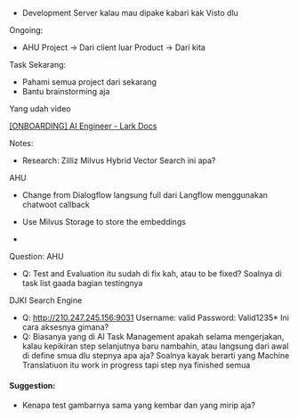 - Development Server kalau mau dipake kabari kak Visto dlu

Ongoing:
- AHU
Project -> Dari client luar
Product -> Dari kita

Task Sekarang:
- Pahami semua project dari sekarang
- Bantu brainstorming aja 

Yang udah video 


[‌​​​​​⁠​‬‬‬‌​​​​‌‬​‬⁠​⁠​⁠​​​‌‌​‍​‬‍﻿​⁠﻿​‬⁠​​﻿‍​​[ONBOARDING] AI Engineer - Lark Docs](https://lacak.larksuite.com/docx/Vs4UdWvZcoqeVtxyATTuo9pqsVe)


Notes:
- Research: Zilliz Milvus Hybrid Vector Search ini apa?

AHU
- Change from Dialogflow langsung full dari Langflow menggunakan chatwoot callback
- Use Milvus Storage to store the embeddings


- 

Question:
AHU
- Q: Test and Evaluation itu sudah di fix kah, atau to be fixed? Soalnya di task list gaada bagian testingnya

DJKI Search Engine
- Q: http://210.247.245.156:9031 Username: valid Password: Valid1235* Ini cara aksesnya gimana?
- Q: Biasanya yang di AI Task Management apakah selama mengerjakan, kalau kepikiran step selanjutnya baru nambahin, atau langsung dari awal di define smua dlu stepnya apa aja? Soalnya kayak berarti yang Machine Translatiuon itu work in progress tapi step nya finished semua



#### Suggestion:
- Kenapa test gambarnya sama yang kembar dan yang mirip aja?